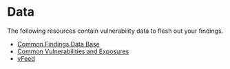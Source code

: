 # Data

The following resources contain vulnerability data to flesh out your findings.

* [Common Findings Data Base](https://os-cfdb.obscuritylabs.com/)
* [Common Vulnerabilities and Exposures](https://cve.mitre.org/)
* [vFeed](https://vfeed.io/)
